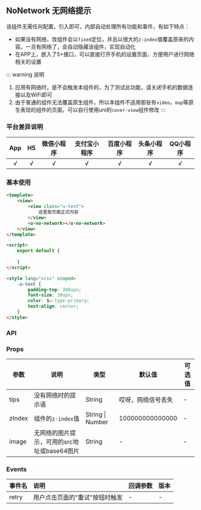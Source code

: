 ## NoNetwork 无网络提示

该组件无需任何配置，引入即可，内部自动处理所有功能和事件，有如下特点：
- 如果没有网络，改组件会以`fixed`定位，并且以很大的`z-index`值覆盖原来的内容。一旦有网络了，会自动隐藏该组件，实现自动化
- 在APP上，嵌入了5+接口，可以直接打开手机的设置页面，方便用户进行网络相关的设置

::: warning 说明
1. 应用有网络时，是不会触发本组件的，为了测试此功能，请关闭手机的数据连接以及WiFi即可
2. 由于普通的组件无法覆盖原生组件，所以本组件不适用那些有`video`，`map`等原生表现的组件的页面，可以自行使用uni的`cover-view`组件修改
:::

### 平台差异说明

|App|H5|微信小程序|支付宝小程序|百度小程序|头条小程序|QQ小程序|
|:-:|:-:|:-:|:-:|:-:|:-:|:-:|
|√|√|√|√|√|√|√|

### 基本使用

```html
<template>
	<view>
		<view class="u-text">
			这里是页面正式内容
		</view>
		<u-no-network></u-no-network>
	</view>
</template>

<script>
	export default {
		
	}
</script>

<style lang="scss" scoped>
	.u-text {
		padding-top: 300upx;
		font-size: 30upx;
		color: $u-type-primary;
		text-align: center;
	}
</style>
```

### API

### Props

| 参数          | 说明            | 类型            | 默认值             |  可选值   |
|-------------  |---------------- |---------------|------------------ |-------- |
| tips | 没有网络时的提示语 | String | 哎呀，网络信号丢失 | - |
| zIndex | 组件的`z-index`值  | String \| Number | 100000000000000 | - |
| image | 无网络的图片提示，可用的src地址或base64图片 | String | - | - |

### Events


| 事件名 | 说明 | 回调参数 | 版本 |
| :- | :- | :- | :- |
| retry | 用户点击页面的"重试"按钮时触发 | - | - |

